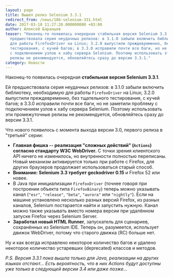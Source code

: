 ```yaml
---
layout: page
title: Вышел релиз Selenium 3.3.1
redirect_from: /news/186-selenium-331.html
date: 2017-03-10 11:27:20.000000000 +03:00
author: Алексей Баранцев
teaser: "Наконец-то появилась очередная стабильная версия Selenium 3.3.1. Ей
  предшествовала серия неудачных релизов: в 3.1.0 забыли включить библиотеку, необходимую
  для работы FirefoxDriver на Linux; 3.2.0 выпустили преждевременно, без тщательного
  тестирования, с кучей багов; в 3.3.0 исправили почти все баги, но не заметили проблему
  с подключением узлов к хабу сервера Selenium. Поэтому использовать эти промежуточные
  релизы не рекомендуется, обновляйтесь сразу до версии 3.3.1."
category: Новости
---
```

Наконец-то появилась очередная **стабильная версия Selenium 3.3.1**.

Ей предшествовала серия неудачных релизов: в 3.1.0 забыли включить библиотеку, необходимую для работы `FirefoxDriver` на Linux; 3.2.0 выпустили преждевременно, без тщательного тестирования, с кучей багов; в 3.3.0 исправили почти все баги, но не заметили проблему с подключением узлов к хабу сервера Selenium. Поэтому использовать эти промежуточные релизы не рекомендуется, обновляйтесь сразу до версии 3.3.1.

Что нового появилось с момента выхода версии 3.0, первого релиза в "третьей" серии:

* **Главная фишка -- реализация "сложных действий" (`Actions`) согласно стандарту W3C WebDriver.** С точки зрения клиентского API ничего не изменилось, но внутренности полностью переписаны. Новый механизм активируется только при работе с Firefox, для других браузеров продолжает использоваться старый способ.
* **Внимание: Selenium 3.3 требует geckodriver 0.15** и Firefox 52 или новее.
* В Java при инициализации `FirefoxDriver` (точнее говоря при построении объекта типа `FirefoxBinary`) теперь можно указывать канал (`"esr"`, `"release"`, `"beta"`, `"aurora"` или `"nightly"`). Если на машине установлено несколько разных версий Firefox, из разных каналов, Selenium постарается найти и запустить нужную. Канал можно также указывать вместо номера версии при удалённом запуске Firefox через Selenium Server.
* **Заработал новый HTML Runner**, запускатель для сценариев, сохранённых из Selenium IDE. Теперь он, разумеется, использует движок WebDriver, потому что старого движка (RC) больше нет.

Ну и как всегда исправлено некоторое количество багов и удалено некоторое количество устаревших (deprecated) классов и методов.

*P.S. Версия 3.3.1 пока вышла только для Java, реализации на других языках отстают... Есть вероятность, что в них Actions будут доступны уже только в следующей версии 3.4 или даже позже...*
